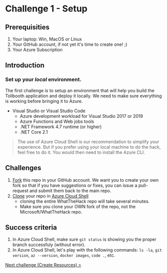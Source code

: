 # Challenge 1 - Setup

## Prerequisities

1. Your laptop: Win, MacOS or Linux
1. Your GitHub account, if not yet it's time to create one! ;)
1. Your Azure Subscription


## Introduction 

### Set up your *local* environment.

The first challenge is to setup an environment that will help you build the Tollbooth application and deploy it locally. We need to make sure everything is working before bringing it to Azure.

- Visual Studio or Visual Studio Code
    - Azure development workload for Visual Studio 2017 or 2019
    - Azure Functions and Web jobs tools
    - .NET Framework 4.7 runtime (or higher)
    - .NET Core 2.1

> The use of Azure Cloud Shell is our recommendation to simplify your experience. But if you prefer using your local machine to do the hack, feel free to do it. You would then need to install the Azure CLI.

 
## Challenges

1. [Fork](https://help.github.com/articles/fork-a-repo/) this repo in your GitHub account. We want you to create your own fork so that if you have suggestions or fixes, you can issue a pull-request and submit them back to the main repo.
1. [Clone](https://git-scm.com/book/en/v2/Git-Basics-Getting-a-Git-Repository) your repo in [Azure Cloud Shell](https://docs.microsoft.com/en-us/azure/cloud-shell/overview)
    * cloning the entire WhatTheHack repo will take several minutes. 
    * Make sure you clone your OWN fork of the repo, not the Microsoft/WhatTheHack repo.



## Success criteria

1. In Azure Cloud Shell, make sure `git status` is showing you the proper branch successfuly (without error).
1. In Azure Cloud Shell, let's play with the following commands: `ls -la`, `git version`, `az --version`, `docker images`, `code .`, etc.

[Next challenge (Create Resources) >](./CreateResources.md)
